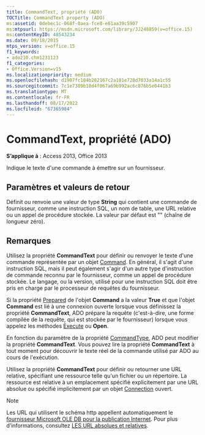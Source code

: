 ```yaml
---
title: CommandText, propriété (ADO)
TOCTitle: CommandText property (ADO)
ms:assetid: 0debec1c-068f-0aea-fce8-e61aa39c5907
ms:mtpsurl: https://msdn.microsoft.com/library/JJ248859(v=office.15)
ms:contentKeyID: 48543234
ms.date: 09/18/2015
mtps_version: v=office.15
f1_keywords:
- ado210.chm1231123
f1_categories:
- Office.Version=v15
ms.localizationpriority: medium
ms.openlocfilehash: d1907fc184b282167c2a181e728d7033a14a1c55
ms.sourcegitcommit: 7c1e7389b18d4f067a69b992ac6c876b5e0441b3
ms.translationtype: MT
ms.contentlocale: fr-FR
ms.lasthandoff: 08/17/2022
ms.locfileid: "67365984"
---
```

# <a name="commandtext-property-ado"></a>CommandText, propriété (ADO)


**S’applique à** : Access 2013, Office 2013

Indique le texte d'une commande à émettre sur un fournisseur.

## <a name="settings-and-return-values"></a>Paramètres et valeurs de retour

Définit ou renvoie une valeur de type **String** qui contient une commande de fournisseur, comme une instruction SQL, un nom de table, une URL relative ou un appel de procédure stockée. La valeur par défaut est "" (chaîne de longueur zéro).

## <a name="remarks"></a>Remarques

Utilisez la propriété **CommandText** pour définir ou renvoyer le texte d'une commande représentée par un objet [Command](command-object-ado.md). En général, il s'agit d'une instruction SQL, mais il peut également s'agir d'un autre type d'instruction de commande reconnu par le fournisseur, comme un appel de procédure stockée. Le langage, ou la version, utilisé pour une instruction SQL doit être pris en charge par le processeur de requêtes du fournisseur.

Si la propriété [Prepared](prepared-property-ado.md) de l'objet **Command** a la valeur **True** et que l'objet **Command** est lié à une connexion ouverte lorsque vous définissez la propriété **CommandText**, ADO prépare la requête (c'est-à-dire, une forme compilée de la requête, qui est stockée par le fournisseur) lorsque vous appelez les méthodes [Execute](/office/vba/access/concepts/miscellaneous/execute-method-ado-command) ou **Open**.

En fonction du paramètre de la propriété [CommandType](commandtype-property-ado.md), ADO peut modifier la propriété **CommandText**. Vous pouvez lire la propriété **CommandText** à tout moment pour découvrir le texte réel de la commande utilisé par ADO au cours de l'exécution.

Utilisez la propriété **CommandText** pour définir ou retourner une URL relative, spécifiant une ressource telle qu'un fichier ou un répertoire. La ressource est relative à un emplacement spécifié explicitement par une URL absolue ou spécifié implicitement par un objet [Connection](connection-object-ado.md) ouvert.


> [!NOTE]
> Les URL qui utilisent le schéma http appellent automatiquement le [fournisseur Microsoft OLE DB pour la publication Internet](microsoft-ole-db-provider-for-internet-publishing.md). Pour plus d’informations, consultez [LES URL absolues et relatives](absolute-and-relative-urls.md).


